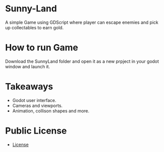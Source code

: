 # Sunny-Land

A simple Game using GDScript where player can escape enemies and pick up collectables to earn gold.

# How to run Game
Download the SunnyLand folder and open it as a new prpject in your godot window and launch it.

# Takeaways
- Godot user interface.
- Cameras and viewports.
- Animation, collison shapes and more.

# Public License
- [License](https://github.com/TolaniOke-Steve/Sunny-Land/blob/main/public-license.pdf)
